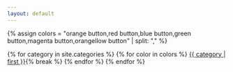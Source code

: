 ```yaml
---
layout: default
---
```

<!--
{% for category in site.categories %}
## {{ category | first }}
<ul class="arc-list">
    {% for post in category.last %}
        <li><a href="{{ post.url }}">{{ post.title }}</a>{{ post.date | date:"  (%Y-%m-%d)"}}</li>
    {% endfor %}
</ul>
<hr/>
{% endfor %} -->

{% assign colors = "orange button,red button,blue button,green button,magenta button,orangellow button" | split: "," %}


<div class="animationButton">
	{% for category in site.categories %}
		{% for color in colors %}
			<a href="#" class="{% cycle colors[0],colors[1],colors[2],colors[3],colors[4],colors[5] %}">{{ category | first }}</a>{% break %}
		{% endfor %}
	{% endfor %}
</div>


<!--<table>
	<tr>
		<th>title</th>
		<th>date</th>	
		<th>tag</th>
	</tr>
	{% for category in site.categories %}
		{% for post in category.last %}
			<tr>
				<td><a href="{{ post.url }}">{{ post.title }}</a></td>
				<td>{{ post.date | date:"%Y-%m-%d" }}</td>
				<td>{{ category | first }}</td>
			</tr>
		{% endfor %}
	{% endfor %}
</table>-->
